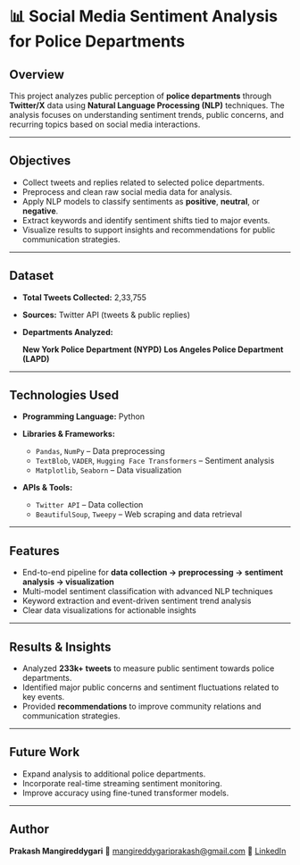 # 📊 Social Media Sentiment Analysis for Police Departments

## Overview

This project analyzes public perception of **police departments** through **Twitter/X** data using **Natural Language Processing (NLP)** techniques. The analysis focuses on understanding sentiment trends, public concerns, and recurring topics based on social media interactions.

---

## Objectives

* Collect tweets and replies related to selected police departments.
* Preprocess and clean raw social media data for analysis.
* Apply NLP models to classify sentiments as **positive**, **neutral**, or **negative**.
* Extract keywords and identify sentiment shifts tied to major events.
* Visualize results to support insights and recommendations for public communication strategies.

---

## Dataset

* **Total Tweets Collected:** 2,33,755
* **Sources:** Twitter API (tweets & public replies)
* **Departments Analyzed:**

   **New York Police Department (NYPD)**
   **Los Angeles Police Department (LAPD)**

---

## Technologies Used

* **Programming Language:** Python
* **Libraries & Frameworks:**

  * `Pandas`, `NumPy` – Data preprocessing
  * `TextBlob`, `VADER`, `Hugging Face Transformers` – Sentiment analysis
  * `Matplotlib`, `Seaborn` – Data visualization
* **APIs & Tools:**

  * `Twitter API` – Data collection
  * `BeautifulSoup`, `Tweepy` – Web scraping and data retrieval
---

## Features

* End-to-end pipeline for **data collection → preprocessing → sentiment analysis → visualization**
* Multi-model sentiment classification with advanced NLP techniques
* Keyword extraction and event-driven sentiment trend analysis
* Clear data visualizations for actionable insights

---

## Results & Insights

* Analyzed **233k+ tweets** to measure public sentiment towards police departments.
* Identified major public concerns and sentiment fluctuations related to key events.
* Provided **recommendations** to improve community relations and communication strategies.

---

## Future Work

* Expand analysis to additional police departments.
* Incorporate real-time streaming sentiment monitoring.
* Improve accuracy using fine-tuned transformer models.

---

## Author

**Prakash Mangireddygari**
📧 [mangireddygariprakash@gmail.com](mailto:mangireddygariprakash@gmail.com)
🔗 [LinkedIn](https://linkedin.com/in/prakash-mangireddygari-8973a8195)

